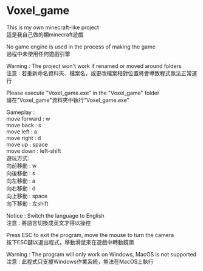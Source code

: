 # Voxel_game
This is my own minecraft-like project  
這是我自己做的類minecraft遊戲

No game engine is used in the process of making the game  
過程中未使用任何遊戲引擎

Warning : The project won't work if renamed or moved around folders  
注意 : 若重新命名資料夾、檔案名，或更改檔案相對位置將會導致程式無法正常運行

Please execute "Voxel_game.exe" in the "Voxel_game" folder  
請在"Voxel_game"資料夾中執行"Voxel_game.exe"

Gameplay :  
    move forward : w  
    move back : s  
    move left : a  
    move right : d  
    move up : space  
    move down : left-shift  
遊玩方式:  
    向前移動 : w  
    向後移動 : s  
    向左移動 : a  
    向右移動 : d  
    向上移動 : space  
    向下移動 : 左shift  
    
Notice : Switch the language to English  
注意 : 將語言切換成英文才得以操控

Press ESC to exit the program, move the mouse to turn the camera  
按下ESC鍵以退出程式，移動滑鼠來在遊戲中轉動鏡頭  

Warning : The program will only work on Windows, MacOS is not supported  
注意 : 此程式只支援Windows作業系統，無法在MacOS上執行
